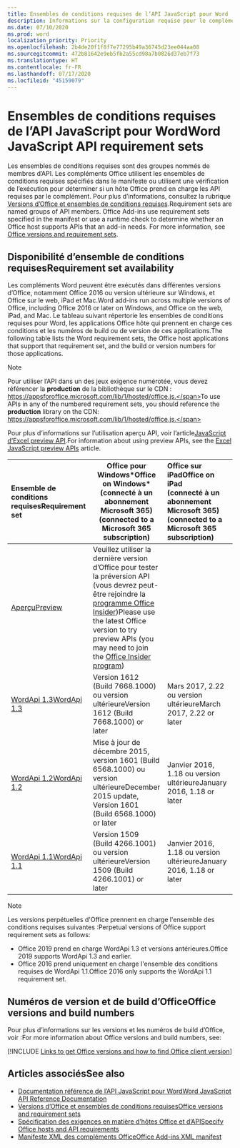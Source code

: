 ```yaml
---
title: Ensembles de conditions requises de l’API JavaScript pour Word
description: Informations sur la configuration requise pour le complément Office sur les builds Word.
ms.date: 07/10/2020
ms.prod: word
localization_priority: Priority
ms.openlocfilehash: 2b4de20f1f8f7e77295b49a36745d23ee044aa08
ms.sourcegitcommit: 472b81642e9eb5fb2a55cd98a7b0826d37eb7f73
ms.translationtype: HT
ms.contentlocale: fr-FR
ms.lasthandoff: 07/17/2020
ms.locfileid: "45159079"
---
```

# <a name="word-javascript-api-requirement-sets"></a><span data-ttu-id="bf5f5-103">Ensembles de conditions requises de l’API JavaScript pour Word</span><span class="sxs-lookup"><span data-stu-id="bf5f5-103">Word JavaScript API requirement sets</span></span>

<span data-ttu-id="bf5f5-p101">Les ensembles de conditions requises sont des groupes nommés de membres d’API. Les compléments Office utilisent les ensembles de conditions requises spécifiés dans le manifeste ou utilisent une vérification de l’exécution pour déterminer si un hôte Office prend en charge les API requises par le complément. Pour plus d’informations, consultez la rubrique [Versions d’Office et ensembles de conditions requises](../../develop/office-versions-and-requirement-sets.md).</span><span class="sxs-lookup"><span data-stu-id="bf5f5-p101">Requirement sets are named groups of API members. Office Add-ins use requirement sets specified in the manifest or use a runtime check to determine whether an Office host supports APIs that an add-in needs. For more information, see [Office versions and requirement sets](../../develop/office-versions-and-requirement-sets.md).</span></span>

## <a name="requirement-set-availability"></a><span data-ttu-id="bf5f5-107">Disponibilité d’ensemble de conditions requises</span><span class="sxs-lookup"><span data-stu-id="bf5f5-107">Requirement set availability</span></span>

<span data-ttu-id="bf5f5-108">Les compléments Word peuvent être exécutés dans différentes versions d’Office, notamment Office 2016 ou version ultérieure sur Windows, et Office sur le web, iPad et Mac.</span><span class="sxs-lookup"><span data-stu-id="bf5f5-108">Word add-ins run across multiple versions of Office, including Office 2016 or later on Windows, and Office on the web, iPad, and Mac.</span></span> <span data-ttu-id="bf5f5-109">Le tableau suivant répertorie les ensembles de conditions requises pour Word, les applications Office hôte qui prennent en charge ces conditions et les numéros de build ou de version de ces applications.</span><span class="sxs-lookup"><span data-stu-id="bf5f5-109">The following table lists the Word requirement sets, the Office host applications that support that requirement set, and the build or version numbers for those applications.</span></span>

> [!NOTE]
> <span data-ttu-id="bf5f5-110">Pour utiliser l’API dans un des jeux exigence numérotée, vous devez référencer la **production** de la bibliothèque sur le CDN : https://appsforoffice.microsoft.com/lib/1/hosted/office.js.</span><span class="sxs-lookup"><span data-stu-id="bf5f5-110">To use APIs in any of the numbered requirement sets, you should reference the **production** library on the CDN: https://appsforoffice.microsoft.com/lib/1/hosted/office.js.</span></span>
>
> <span data-ttu-id="bf5f5-111">Pour plus d’informations sur l’utilisation aperçu API, voir l’article[JavaScript d’Excel preview API](word-preview-apis.md).</span><span class="sxs-lookup"><span data-stu-id="bf5f5-111">For information about using preview APIs, see the [Excel JavaScript preview APIs](word-preview-apis.md) article.</span></span>

|  <span data-ttu-id="bf5f5-112">Ensemble de conditions requises</span><span class="sxs-lookup"><span data-stu-id="bf5f5-112">Requirement set</span></span>  |   <span data-ttu-id="bf5f5-113">Office pour Windows\*</span><span class="sxs-lookup"><span data-stu-id="bf5f5-113">Office on Windows\*</span></span><br><span data-ttu-id="bf5f5-114">(connecté à un abonnement Microsoft 365)</span><span class="sxs-lookup"><span data-stu-id="bf5f5-114">(connected to a Microsoft 365 subscription)</span></span>  |  <span data-ttu-id="bf5f5-115">Office sur iPad</span><span class="sxs-lookup"><span data-stu-id="bf5f5-115">Office on iPad</span></span><br><span data-ttu-id="bf5f5-116">(connecté à un abonnement Microsoft 365)</span><span class="sxs-lookup"><span data-stu-id="bf5f5-116">(connected to a Microsoft 365 subscription)</span></span>  |  <span data-ttu-id="bf5f5-117">Office sur Mac</span><span class="sxs-lookup"><span data-stu-id="bf5f5-117">Office on Mac</span></span><br><span data-ttu-id="bf5f5-118">(connecté à un abonnement Microsoft 365)</span><span class="sxs-lookup"><span data-stu-id="bf5f5-118">(connected to a Microsoft 365 subscription)</span></span>  | <span data-ttu-id="bf5f5-119">Office sur le web</span><span class="sxs-lookup"><span data-stu-id="bf5f5-119">Office on the web</span></span>  |
|:-----|-----|:-----|:-----|:-----|
| [<span data-ttu-id="bf5f5-120">Aperçu</span><span class="sxs-lookup"><span data-stu-id="bf5f5-120">Preview</span></span>](word-preview-apis.md) | <span data-ttu-id="bf5f5-121">Veuillez utiliser la dernière version d’Office pour tester la préversion API (vous devrez peut-être rejoindre la [programme Office Insider](https://insider.office.com))</span><span class="sxs-lookup"><span data-stu-id="bf5f5-121">Please use the latest Office version to try preview APIs (you may need to join the [Office Insider program](https://insider.office.com))</span></span> |
| [<span data-ttu-id="bf5f5-122">WordApi 1.3</span><span class="sxs-lookup"><span data-stu-id="bf5f5-122">WordApi 1.3</span></span>](word-api-1-3-requirement-set.md) | <span data-ttu-id="bf5f5-123">Version 1612 (Build 7668.1000) ou version ultérieure</span><span class="sxs-lookup"><span data-stu-id="bf5f5-123">Version 1612 (Build 7668.1000) or later</span></span>| <span data-ttu-id="bf5f5-124">Mars 2017, 2.22 ou version ultérieure</span><span class="sxs-lookup"><span data-stu-id="bf5f5-124">March 2017, 2.22 or later</span></span> | <span data-ttu-id="bf5f5-125">Mars 2017, 15.32 ou version ultérieure</span><span class="sxs-lookup"><span data-stu-id="bf5f5-125">March 2017, 15.32 or later</span></span>| <span data-ttu-id="bf5f5-126">Mars 2017</span><span class="sxs-lookup"><span data-stu-id="bf5f5-126">March 2017</span></span> |
| [<span data-ttu-id="bf5f5-127">WordApi 1.2</span><span class="sxs-lookup"><span data-stu-id="bf5f5-127">WordApi 1.2</span></span>](word-api-1-2-requirement-set.md) | <span data-ttu-id="bf5f5-128">Mise à jour de décembre 2015, version 1601 (Build 6568.1000) ou version ultérieure</span><span class="sxs-lookup"><span data-stu-id="bf5f5-128">December 2015 update, Version 1601 (Build 6568.1000) or later</span></span> | <span data-ttu-id="bf5f5-129">Janvier 2016, 1.18 ou version ultérieure</span><span class="sxs-lookup"><span data-stu-id="bf5f5-129">January 2016, 1.18 or later</span></span> | <span data-ttu-id="bf5f5-130">Janvier 2016, 15.19 ou version ultérieure</span><span class="sxs-lookup"><span data-stu-id="bf5f5-130">January 2016, 15.19 or later</span></span>| <span data-ttu-id="bf5f5-131">Septembre 2016</span><span class="sxs-lookup"><span data-stu-id="bf5f5-131">September 2016</span></span> |
| [<span data-ttu-id="bf5f5-132">WordApi 1.1</span><span class="sxs-lookup"><span data-stu-id="bf5f5-132">WordApi 1.1</span></span>](word-api-1-1-requirement-set.md) | <span data-ttu-id="bf5f5-133">Version 1509 (Build 4266.1001) ou version ultérieure</span><span class="sxs-lookup"><span data-stu-id="bf5f5-133">Version 1509 (Build 4266.1001) or later</span></span>| <span data-ttu-id="bf5f5-134">Janvier 2016, 1.18 ou version ultérieure</span><span class="sxs-lookup"><span data-stu-id="bf5f5-134">January 2016, 1.18 or later</span></span> | <span data-ttu-id="bf5f5-135">Janvier 2016, 15.19 ou version ultérieure</span><span class="sxs-lookup"><span data-stu-id="bf5f5-135">January 2016, 15.19 or later</span></span>| <span data-ttu-id="bf5f5-136">Septembre 2016</span><span class="sxs-lookup"><span data-stu-id="bf5f5-136">September 2016</span></span> |

> [!NOTE]
> <span data-ttu-id="bf5f5-137">Les versions perpétuelles d'Office prennent en charge l'ensemble des conditions requises suivantes :</span><span class="sxs-lookup"><span data-stu-id="bf5f5-137">Perpetual versions of Office support requirement sets as follows:</span></span>
>
> - <span data-ttu-id="bf5f5-138">Office 2019 prend en charge WordApi 1.3 et versions antérieures.</span><span class="sxs-lookup"><span data-stu-id="bf5f5-138">Office 2019 supports WordApi 1.3 and earlier.</span></span>
> - <span data-ttu-id="bf5f5-139">Office 2016 prend uniquement en charge l'ensemble des conditions requises de WordApi 1.1.</span><span class="sxs-lookup"><span data-stu-id="bf5f5-139">Office 2016 only supports the WordApi 1.1 requirement set.</span></span>

## <a name="office-versions-and-build-numbers"></a><span data-ttu-id="bf5f5-140">Numéros de version et de build d’Office</span><span class="sxs-lookup"><span data-stu-id="bf5f5-140">Office versions and build numbers</span></span>

<span data-ttu-id="bf5f5-141">Pour plus d’informations sur les versions et les numéros de build d’Office, voir :</span><span class="sxs-lookup"><span data-stu-id="bf5f5-141">For more information about Office versions and build numbers, see:</span></span>

[!INCLUDE [Links to get Office versions and how to find Office client version](../../includes/links-get-office-versions-builds.md)]

## <a name="see-also"></a><span data-ttu-id="bf5f5-142">Articles associés</span><span class="sxs-lookup"><span data-stu-id="bf5f5-142">See also</span></span>

- [<span data-ttu-id="bf5f5-143">Documentation référence de l’API JavaScript pour Word</span><span class="sxs-lookup"><span data-stu-id="bf5f5-143">Word JavaScript API Reference Documentation</span></span>](/javascript/api/word)
- [<span data-ttu-id="bf5f5-144">Versions d’Office et ensembles de conditions requises</span><span class="sxs-lookup"><span data-stu-id="bf5f5-144">Office versions and requirement sets</span></span>](../../develop/office-versions-and-requirement-sets.md)
- [<span data-ttu-id="bf5f5-145">Spécification des exigences en matière d’hôtes Office et d’API</span><span class="sxs-lookup"><span data-stu-id="bf5f5-145">Specify Office hosts and API requirements</span></span>](../../develop/specify-office-hosts-and-api-requirements.md)
- [<span data-ttu-id="bf5f5-146">Manifeste XML des compléments Office</span><span class="sxs-lookup"><span data-stu-id="bf5f5-146">Office Add-ins XML manifest</span></span>](../../develop/add-in-manifests.md)
